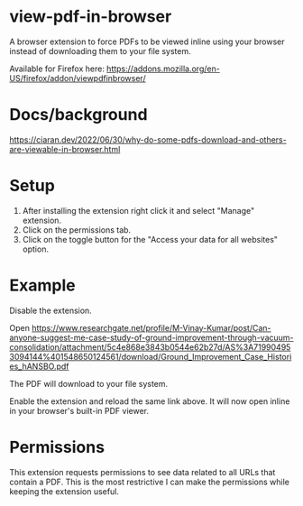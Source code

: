 # view-pdf-in-browser

A browser extension to force PDFs to be viewed inline using your browser instead of downloading them to your file system.

Available for Firefox here: https://addons.mozilla.org/en-US/firefox/addon/viewpdfinbrowser/

# Docs/background

https://ciaran.dev/2022/06/30/why-do-some-pdfs-download-and-others-are-viewable-in-browser.html

# Setup

1. After installing the extension right click it and select "Manage" extension. 
2. Click on the permissions tab. 
3. Click on the toggle button for the "Access your data for all websites" option.

# Example

Disable the extension.

Open https://www.researchgate.net/profile/M-Vinay-Kumar/post/Can-anyone-suggest-me-case-study-of-ground-improvement-through-vacuum-consolidation/attachment/5c4e868e3843b0544e62b27d/AS%3A719904953094144%401548650124561/download/Ground_Improvement_Case_Histories_hANSBO.pdf

The PDF will download to your file system.

Enable the extension and reload the same link above. It will now open inline in your browser's built-in PDF viewer.

# Permissions

This extension requests permissions to see data related to all URLs that contain a PDF. This is the most restrictive I
can make the permissions while keeping the extension useful.
